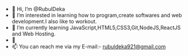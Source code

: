 - 👋 Hi, I’m @RubulDeka
- 👀 I’m interested in learning how to program,create softwares and web development.I also like to workout.
- 🌱 I’m currently learning JavaScript,HTML5,CSS3,Git,NodeJS,ReactJS and Web Hosting.
- 💞
- 📫 You can reach me via my E-mail:- rubuldeka921@gmail.com

<!---
RubulDeka/RubulDeka is a ✨ special ✨ repository because its `README.md` (this file) appears on your GitHub profile.
You can click the Preview link to take a look at your changes.
--->
